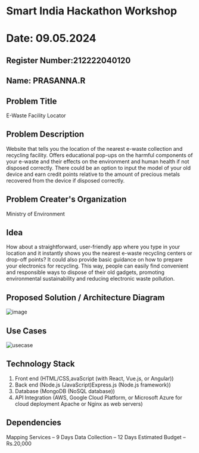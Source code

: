 # Smart India Hackathon Workshop
# Date: 09.05.2024
## Register Number:212222040120
## Name: PRASANNA.R
## Problem Title
E-Waste Facility Locator
## Problem Description
Website that tells you the location of the nearest e-waste collection and recycling facility. Offers educational pop-ups on the harmful components of your e-waste and their effects on the environment and human health if not disposed correctly. There could be an option to input the model of your old device and earn credit points relative to the amount of precious metals recovered from the device if disposed correctly.
## Problem Creater's Organization
Ministry of Environment

## Idea
How about a straightforward, user-friendly app where you type in your location and it instantly shows you the nearest e-waste recycling centers or drop-off points? It could also provide basic guidance on how to prepare your electronics for recycling. This way, people can easily find convenient and responsible ways to dispose of their old gadgets, promoting environmental sustainability and reducing electronic waste pollution.

## Proposed Solution / Architecture Diagram
![image](https://github.com/22002509/SIHPS/assets/124234021/cdca9638-e3cf-4b9f-90ca-6da7fd5b92b2)


## Use Cases
![usecase](https://github.com/22002509/SIHPS/assets/124234021/f3d880e1-0a6e-4dd8-883e-46b192966442)


## Technology Stack
1. Front end (HTML/CSS,avaScript (with React, Vue.js, or Angular))
2. Back end (Node.js (JavaScript)Express.js (Node.js framework))
3. Database (MongoDB (NoSQL database))
4. API Integration (AWS, Google Cloud Platform, or Microsoft Azure for cloud deployment Apache or Nginx as web servers)

## Dependencies
Mapping Services – 9 Days
Data Collection – 12 Days
Estimated Budget – Rs.20,000

